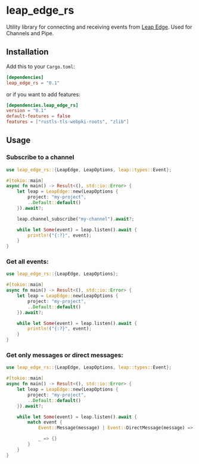 # leap_edge_rs

Utility library for connecting and receiving events from [Leap Edge](https://docs.hop.io/other-products/channels/internals/leap). Used for Channels and Pipe.

## Installation

Add this to your `Cargo.toml`:

```toml
[dependencies]
leap_edge_rs = "0.1"
```

or if you want to add features:

```toml
[dependencies.leap_edge_rs]
version = "0.1"
default-features = false
features = ["rustls-tls-webpki-roots", "zlib"]
```

## Usage

### Subscribe to a channel

```rust
use leap_edge_rs::{LeapEdge, LeapOptions, leap::types::Event};

#[tokio::main]
async fn main() -> Result<(), std::io::Error> {
    let leap = LeapEdge::new(LeapOptions {
        project: "my-project",
        ..Default::default()
    }).await?;

    leap.channel_subscribe("my-channel").await?;

    while let Some(event) = leap.listen().await {
        println!("{:?}", event);
    }
}
```

### Get all events:

```rust
use leap_edge_rs::{LeapEdge, LeapOptions};

#[tokio::main]
async fn main() -> Result<(), std::io::Error> {
    let leap = LeapEdge::new(LeapOptions {
        project: "my-project",
        ..Default::default()
    }).await?;

    while let Some(event) = leap.listen().await {
        println!("{:?}", event);
    }
}
```

### Get only messages or direct messages:

```rust
use leap_edge_rs::{LeapEdge, LeapOptions, leap::types::Event};

#[tokio::main]
async fn main() -> Result<(), std::io::Error> {
    let leap = LeapEdge::new(LeapOptions {
        project: "my-project",
        ..Default::default()
    }).await?;

    while let Some(event) = leap.listen().await {
        match event {
            Event::Message(message) | Event::DirectMessage(message) => println!("{:?}", message),

            _ => {}
        }
    }
}
```
